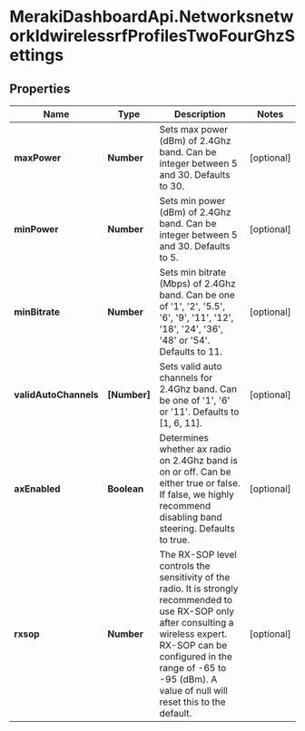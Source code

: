 # MerakiDashboardApi.NetworksnetworkIdwirelessrfProfilesTwoFourGhzSettings

## Properties
Name | Type | Description | Notes
------------ | ------------- | ------------- | -------------
**maxPower** | **Number** | Sets max power (dBm) of 2.4Ghz band. Can be integer between 5 and 30. Defaults to 30. | [optional] 
**minPower** | **Number** | Sets min power (dBm) of 2.4Ghz band. Can be integer between 5 and 30. Defaults to 5. | [optional] 
**minBitrate** | **Number** | Sets min bitrate (Mbps) of 2.4Ghz band. Can be one of &#x27;1&#x27;, &#x27;2&#x27;, &#x27;5.5&#x27;, &#x27;6&#x27;, &#x27;9&#x27;, &#x27;11&#x27;, &#x27;12&#x27;, &#x27;18&#x27;, &#x27;24&#x27;, &#x27;36&#x27;, &#x27;48&#x27; or &#x27;54&#x27;. Defaults to 11. | [optional] 
**validAutoChannels** | **[Number]** | Sets valid auto channels for 2.4Ghz band. Can be one of &#x27;1&#x27;, &#x27;6&#x27; or &#x27;11&#x27;. Defaults to [1, 6, 11]. | [optional] 
**axEnabled** | **Boolean** | Determines whether ax radio on 2.4Ghz band is on or off. Can be either true or false. If false, we highly recommend disabling band steering. Defaults to true. | [optional] 
**rxsop** | **Number** |     The RX-SOP level controls the sensitivity of the radio. It is strongly recommended to use RX-SOP only after     consulting a wireless expert. RX-SOP can be configured in the range of -65 to -95 (dBm). A value of null will     reset this to the default.  | [optional] 

